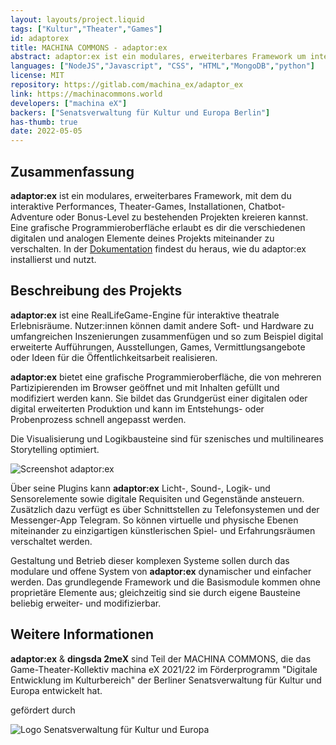 ```yaml
---
layout: layouts/project.liquid
tags: ["Kultur","Theater","Games"]
id: adaptorex
title: MACHINA COMMONS - adaptor:ex
abstract: adaptor:ex ist ein modulares, erweiterbares Framework um interaktive Performances, Theater-Games und andere Projekte zu erstellen
languages: ["NodeJS","Javascript", "CSS", "HTML","MongoDB","python"]
license: MIT
repository: https://gitlab.com/machina_ex/adaptor_ex
link: https://machinacommons.world
developers: ["machina eX"]
backers: ["Senatsverwaltung für Kultur und Europa Berlin"]
has-thumb: true
date: 2022-05-05
---
```


## Zusammenfassung

**adaptor:ex** ist ein modulares, erweiterbares Framework, mit dem du interaktive Performances, Theater-Games, Installationen, Chatbot-Adventure oder Bonus-Level zu bestehenden Projekten kreieren kannst. Eine grafische Programmieroberfläche erlaubt es dir die verschiedenen digitalen und analogen Elemente deines Projekts miteinander zu verschalten. In der [Dokumentation](https://machina_ex.gitlab.io/adaptor_ex/adaptor_ex_tutorials/) findest du heraus, wie du adaptor:ex installierst und nutzt.

## Beschreibung des Projekts

**adaptor:ex** ist eine RealLifeGame-Engine für interaktive theatrale Erlebnisräume. Nutzer:innen können damit andere Soft- und Hardware zu umfangreichen Inszenierungen zusammenfügen und so zum Beispiel digital erweiterte Aufführungen, Ausstellungen, Games, Vermittlungsangebote oder Ideen für die Öffentlichkeitsarbeit realisieren.

**adaptor:ex** bietet eine grafische Programmieroberfläche, die von mehreren Partizipierenden im Browser geöffnet und mit Inhalten gefüllt und modifiziert werden kann. Sie bildet das Grundgerüst einer digitalen oder digital erweiterten Produktion und kann im Entstehungs- oder Probenprozess schnell angepasst werden.

Die Visualisierung und Logikbausteine sind für szenisches und multilineares Storytelling optimiert.

![Screenshot adaptor:ex](/assets/images/projects/adaptor-ex_screenshot.png)

Über seine Plugins kann **adaptor:ex** Licht-, Sound-, Logik- und Sensorelemente sowie digitale Requisiten und Gegenstände ansteuern. Zusätzlich dazu verfügt es über Schnittstellen zu Telefonsystemen und der Messenger-App Telegram. So können virtuelle und physische Ebenen miteinander zu einzigartigen künstlerischen Spiel- und Erfahrungsräumen verschaltet werden.

Gestaltung und Betrieb dieser komplexen Systeme sollen durch das modulare und offene System von **adaptor:ex** dynamischer und einfacher werden. Das grundlegende Framework und die Basismodule kommen ohne proprietäre Elemente aus; gleichzeitig sind sie durch eigene Bausteine beliebig erweiter- und modifizierbar.


## Weitere Informationen

**adaptor:ex** & **dingsda 2meX** sind Teil der MACHINA COMMONS, die das Game-Theater-Kollektiv machina eX 2021/22 im Förderprogramm "Digitale Entwicklung im Kulturbereich" der Berliner Senatsverwaltung für Kultur und Europa entwickelt hat.

gefördert durch

![Logo Senatsverwaltung für Kultur und Europa ](/assets/images/projects/Logo_Senat_Berlin.png)
